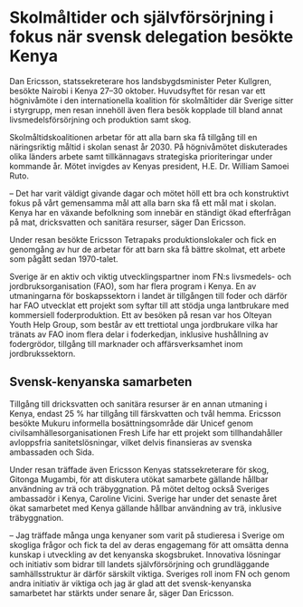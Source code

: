# Skolmåltider och självförsörjning i fokus när svensk delegation besökte Kenya

Dan Ericsson, statssekreterare hos landsbygdsminister Peter Kullgren, besökte Nairobi i Kenya 27–30 oktober. Huvudsyftet för resan var ett högnivåmöte i den internationella koalition för skolmåltider där Sverige sitter i styrgrupp, men resan innehöll även flera besök kopplade till bland annat livsmedelsförsörjning och produktion samt skog.


Skolmåltidskoalitionen arbetar för att alla barn ska få tillgång till en näringsriktig måltid i skolan senast år 2030\. På högnivåmötet diskuterades olika länders arbete samt tillkännagavs strategiska prioriteringar under kommande år. Mötet invigdes av Kenyas president, H.E. Dr. William Samoei Ruto.

– Det har varit väldigt givande dagar och mötet höll ett bra och konstruktivt fokus på vårt gemensamma mål att alla barn ska få ett mål mat i skolan. Kenya har en växande befolkning som innebär en ständigt ökad efterfrågan på mat, dricksvatten och sanitära resurser, säger Dan Ericsson.

Under resan besökte Ericsson Tetrapaks produktionslokaler och fick en genomgång av hur de arbetar för att barn ska få bättre skolmat, ett arbete som pågått sedan 1970\-talet.

Sverige är en aktiv och viktig utvecklingspartner inom FN:s livsmedels\- och jordbruksorganisation (FAO), som har flera program i Kenya. En av utmaningarna för boskapssektorn i landet är tillgången till foder och därför har FAO utvecklat ett projekt som syftar till att stödja unga lantbrukare med kommersiell foderproduktion. Ett av besöken på resan var hos Olteyan Youth Help Group, som består av ett trettiotal unga jordbrukare vilka har tränats av FAO inom flera delar i foderkedjan, inklusive hushållning av fodergrödor, tillgång till marknader och affärsverksamhet inom jordbrukssektorn.

## Svensk\-kenyanska samarbeten

Tillgång till dricksvatten och sanitära resurser är en annan utmaning i Kenya, endast 25 % har tillgång till färskvatten och tvål hemma. Ericsson besökte Mukuru informella bosättningsområde där Unicef genom civilsamhällesorganisationen Fresh Life har ett projekt som tillhandahåller avloppsfria sanitetslösningar, vilket delvis finansieras av svenska ambassaden och Sida.

Under resan träffade även Ericsson Kenyas statssekreterare för skog, Gitonga Mugambi, för att diskutera utökat samarbete gällande hållbar användning av trä och träbyggnation. På mötet deltog också Sveriges ambassadör i Kenya, Caroline Vicini. Sverige har under det senaste året ökat samarbetet med Kenya gällande hållbar användning av trä, inklusive träbyggnation.

– Jag träffade många unga kenyaner som varit på studieresa i Sverige om skogliga frågor och fick ta del av deras engagemang för att omsätta denna kunskap i utveckling av det kenyanska skogsbruket. Innovativa lösningar och initiativ som bidrar till landets självförsörjning och grundläggande samhällsstruktur är därför särskilt viktiga. Sveriges roll inom FN och genom andra initiativ är viktiga och jag är glad att det svensk\-kenyanska samarbetet har stärkts under senare år, säger Dan Ericsson.

